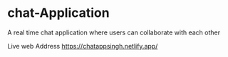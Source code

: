# chat-Application
A real time chat application where users can collaborate with each other

Live web Address
https://chatappsingh.netlify.app/

